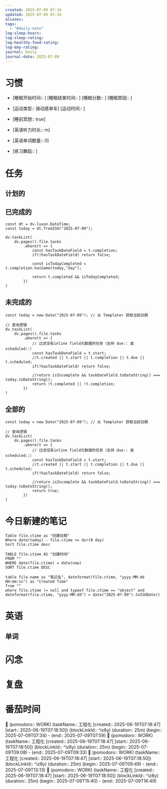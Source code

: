 ```yaml
---
created: 2025-07-09 07:34
updated: 2025-07-09 07:34
aliases: 
tags:
  - "#daily-note"
log-sleep-hours: 
log-sleep-rating: 
log-healthy-food-rating: 
log-day-rating: 
journal: Daily
journal-date: 2025-07-09
---
```

# 习惯
- [睡眠开始时间:: ] [睡眠结束时间:: ] [睡眠分数:: ] [睡眠原因:: ] 
- [运动类型:: 骑动感单车] [运动时间:: ]
- [睡前冥想:: true]

- [英语听力时长:: m]
- [英语单词数量:: 0]

- [练习舞蹈:: ]

# 任务

## 计划的

## 已完成的
```dataviewjs
const dt = dv.luxon.DateTime;
const today = dt.fromISO("2025-07-09");

dv.taskList(
    dv.pages().file.tasks
        .where(t => {
            const hasTaskDateField = t.completion;
            if(!hasTaskDateField) return false;
            
            const isTodayCompleted = t.completion.hasSame(today,"day");
            
            return t.completed && isTodayCompleted;
        })
)
```


## 未完成的

```dataviewjs
const today = new Date("2025-07-09"); // 从 Templater 获取当前日期

// 查询逻辑
dv.taskList(
    dv.pages().file.tasks
        .where(t => {
	        // 过滤没有inline field元数据的任务（支持 due:: 或 scheduled::）
            const hasTaskDateField = t.start;
            //t.created || t.start || t.completion || t.due || t.scheduled;
            if(!hasTaskDateField) return false;
            
            //return isIncomplete && taskDateField.toDateString() === today.toDateString();
            return !t.completed || !t.completion;
        })
)
```

## 全部的
```dataviewjs
const today = new Date("2025-07-09"); // 从 Templater 获取当前日期

// 查询逻辑
dv.taskList(
    dv.pages().file.tasks
        .where(t => {
	        // 过滤没有inline field元数据的任务（支持 due:: 或 scheduled::）
            const hasTaskDateField = t.start;
            //t.created || t.start || t.completion || t.due || t.scheduled;
            if(!hasTaskDateField) return false;
            
            //return isIncomplete && taskDateField.toDateString() === today.toDateString();
            return true;
        })
)
```

# 今日新建的笔记
```dataview
Table file.ctime as "创建日期"
Where date(today) - file.ctime <= dur(0 day)
Sort file.ctime desc
```

```dataview
TABLE file.ctime AS "创建时间"
FROM ""
WHERE date(file.ctime) = date(now)
SORT file.ctime DESC
```

```dataview
table file.name as "笔记名", dateformat(file.ctime, "yyyy-MM-dd HH:mm:ss") as "Created Time"
from ""
where file.ctime != null and typeof file.ctime == "object" and dateformat(file.ctime, "yyyy-MM-dd") = date("2025-07-09").toISODate()
```

# 英语
## 单词

# 闪念



# 复盘


# 番茄时间

🍅 (pomodoro:: WORK) (taskName:: 工程化 [created:: 2025-06-19T07:18:47] [start:: 2025-06-19T07:18:50]) (blockLinkId::  ^iz8y) (duration:: 25m) (begin:: 2025-07-09T07:34) - (end:: 2025-07-09T07:59)
🍅 (pomodoro:: WORK) (taskName:: 工程化 [created:: 2025-06-19T07:18:47] [start:: 2025-06-19T07:18:50]) (blockLinkId::  ^iz8y) (duration:: 25m) (begin:: 2025-07-09T09:08) - (end:: 2025-07-09T09:33)
🍅 (pomodoro:: WORK) (taskName:: 工程化 [created:: 2025-06-19T07:18:47] [start:: 2025-06-19T07:18:50]) (blockLinkId::  ^iz8y) (duration:: 25m) (begin:: 2025-07-09T09:49) - (end:: 2025-07-09T13:13)
🍅 (pomodoro:: WORK) (taskName:: 工程化 [created:: 2025-06-19T07:18:47] [start:: 2025-06-19T07:18:50]) (blockLinkId::  ^iz8y) (duration:: 25m) (begin:: 2025-07-09T15:40) - (end:: 2025-07-09T16:49)